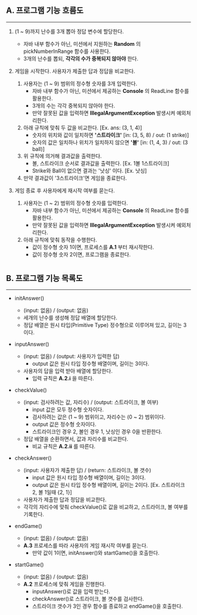 ## A. 프로그램 기능 흐름도
<hr>

1. (1 ~ 9)까지 난수를 3개 뽑아 정답 변수에 할당한다.
   * 자바 내부 함수가 아닌, 미션에서 지원하는 __Random__ 의 pickNumberInRange 함수를 사용한다.
   * 3개의 난수를 뽑되, __각각의 수가 중복되지 않아야__ 한다.  


2. 게임을 시작한다. 사용자가 제출한 답과 정답을 비교한다.
   1. 사용자는 (1 ~ 9) 범위의 정수형 숫자를 3개 입력한다.
      * 자바 내부 함수가 아닌, 미션에서 제공하는 __Console__ 의 ReadLine 함수를 활용한다.
      * 3개의 수는 각각 중복되지 않아야 한다.
      * 만약 잘못된 값을 입력하면 __IllegalArgumentException__ 발생시켜 예외처리한다.
   2. 아래 규칙에 맞춰 두 값을 비교한다. [Ex. ans: (3, 1, 4)]
      * 숫자의 위치와 값이 일치하면 __'스트라이크'__ [in: (3, 5, 8) / out: (1 strike)]
      * 숫자의 값은 일치하나 위치가 일치하지 않으면 __'볼'__ [in: (1, 4, 3) / out: (3 ball)]
   3. 위 규칙에 의거해 결과값을 출력한다.
      * 볼, 스트라이크 순서로 결과값을 출력한다. [Ex. 1볼 1스트라이크]
      * Strike와 Ball이 없으면 결과는 '낫싱' 이다. [Ex. 낫싱]
   4. 만약 결과값이 '3스트라이크'면 게임을 종료한다.


3. 게임 종료 후 사용자에게 재시작 여부를 묻는다.
   1. 사용자는 (1 ~ 2) 범위의 정수형 숫자를 입력한다.
      * 자바 내부 함수가 아닌, 미션에서 제공하는 __Console__ 의 ReadLine 함수를 활용한다.
      * 만약 잘못된 값을 입력하면 __IllegalArgumentException__ 발생시켜 예외처리한다.
   2. 아래 규칙에 맞춰 동작을 수행한다.
      * 값이 정수형 숫자 1이면, 프로세스를 __A.1__ 부터 재시작한다.
      * 값이 정수형 숫자 2이면, 프로그램을 종료한다.
#
## B. 프로그램 기능 목록도
<HR>

* initAnswer()
   - (input: 없음) / (output: 없음)
   - 세개의 난수를 생성해 정답 배열에 할당한다.
   - 정답 배열은 원시 타입(Primitive Type) 정수형으로 이루어져 있고, 길이는 3이다.


* inputAnswer()
    - (input: 없음) / (output: 사용자가 입력한 답)
        + output 값은 원시 타입 정수형 배열이며, 길이는 3이다.
    - 사용자의 답을 입력 받아 배열에 할당한다.
        + 입력 규칙은 __A.2.i__ 을 따른다.


* checkValue()
   - (input: 검사하려는 값, 자리수) / (output: 스트라이크, 볼 여부)
     + input 값은 모두 정수형 숫자이다.
     + 검사하려는 값은 (1 ~ 9) 범위이고, 자리수는 (0 ~ 2) 범위이다.
     + output 값은 정수형 숫자이다.
     + 스트라이크인 경우 2, 볼인 경우 1, 낫싱인 경우 0을 반환한다.
   - 정답 배열을 순환하면서, 값과 자리수를 비교한다.
     + 비교 규칙은 __A.2.ii__ 를 따른다.


* checkAnswer()
   - (input: 사용자가 제출한 답) / (return: 스트라이크, 볼 갯수)
     + input 값은 원시 타입 정수형 배열이며, 길이는 3이다.
     + output 값은 원시 타입 정수형 배열이며, 길이는 2이다. [Ex. 스트라이크 2, 볼 1일때 {2, 1}]
   - 사용자가 제출한 답과 정답을 비교한다.
   - 각각의 자리수에 맞춰 checkValue()로 값을 비교하고, 스트라이크, 볼 여부를 기록한다.


* endGame()
    - (input: 없음) / (output: 없음)
    - __A.3__ 프로세스를 따라 사용자의 게임 재시작 여부를 묻는다.
        + 만약 값이 1이면, initAnswer()와 startGame()을 호출한다.

    
* startGame()
    - (input: 없음) / (output: 없음)
    - __A.2__ 프로세스에 맞춰 게임을 진행한다.
      + inputAnswer()로 값을 입력 받는다.
      + checkAnswer()로 스트라이크, 볼 갯수를 검사한다.
      + 스트라이크 갯수가 3인 경우 함수를 종료하고 endGame()을 호출한다.